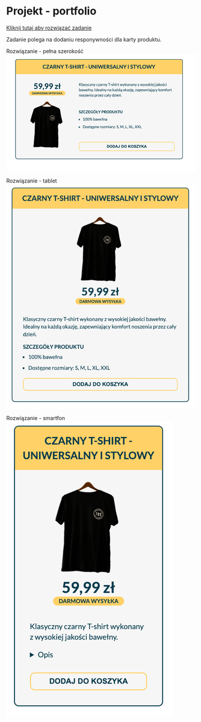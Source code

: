 # Projekt - portfolio
[Kliknij tutaj aby rozwiązać zadanie](https://githubbox.com/Publishing-School/css-cwiczenie-rwd)

Zadanie polega na dodaniu responywności dla karty produktu.

Rozwiązanie - pełna szerokość
![image info](./zadanie-desktop.png)

Rozwiązanie - tablet
![image info](./zadanie-tablet.png)

Rozwiązanie - smartfon
![image info](./zadanie-mobile.png)